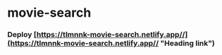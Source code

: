 # movie-search

### Deploy [https://tlmnnk-movie-search.netlify.app//](https://tlmnnk-movie-search.netlify.app// "Heading link")
